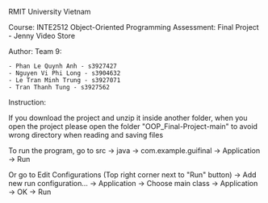 RMIT University Vietnam

Course: INTE2512 Object-Oriented Programming
Assessment: Final Project - Jenny Video Store

Author: Team 9: 

	- Phan Le Quynh Anh - s3927427
	- Nguyen Vi Phi Long - s3904632
	- Le Tran Minh Trung - s3927071
	- Tran Thanh Tung - s3927562
  
Instruction:

If you download the project and unzip it inside another folder, 
when you open the project please open the folder "OOP_Final-Project-main" to avoid wrong directory when reading and saving files
  
To run the program, go to src -> java -> com.example.guifinal -> Application -> Run

Or go to Edit Configurations (Top right corner next to "Run" button) -> Add new run configuration... 
         -> Application -> Choose main class -> Application -> OK -> Run
          
